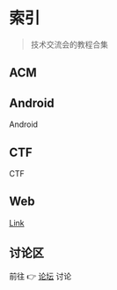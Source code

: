 # 索引

> 技术交流会的教程合集

## ACM

## Android

Android

## CTF

CTF

## Web

[Link](/tutorials/web/)

## 讨论区

前往 👉 [论坛](https://) 讨论
